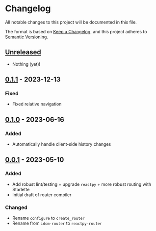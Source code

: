 # Changelog

All notable changes to this project will be documented in this file.

<!--attr-start-->

The format is based on [Keep a Changelog](https://keepachangelog.com/en/1.0.0/), and this project adheres to [Semantic Versioning](https://semver.org/spec/v2.0.0.html).

<!--attr-end-->

<!--
Using the following categories, list your changes in this order:

### Added
-   for new features.

### Changed
-   for changes in existing functionality.

### Deprecated
-   for soon-to-be removed features.

### Removed
-   for removed features.

### Fixed
-   for bug fixes.

### Security
-   for vulnerability fixes.
 -->

<!--changelog-start-->

## [Unreleased]

-   Nothing (yet)!

## [0.1.1] - 2023-12-13

### Fixed

-   Fixed relative navigation

## [0.1.0] - 2023-06-16

### Added

-   Automatically handle client-side history changes

## [0.0.1] - 2023-05-10

### Added

-   Add robust lint/testing + upgrade `reactpy` + more robust routing with Starlette
-   Initial draft of router compiler

### Changed

-   Rename `configure` to `create_router`
-   Rename from `idom-router` to `reactpy-router`

[Unreleased]: https://github.com/reactive-python/reactpy-router/compare/0.1.1...HEAD
[0.1.1]: https://github.com/reactive-python/reactpy-router/compare/0.1.0...0.1.1
[0.1.0]: https://github.com/reactive-python/reactpy-router/compare/0.0.1...0.1.0
[0.0.1]: https://github.com/reactive-python/reactpy-router/releases/tag/0.0.1
